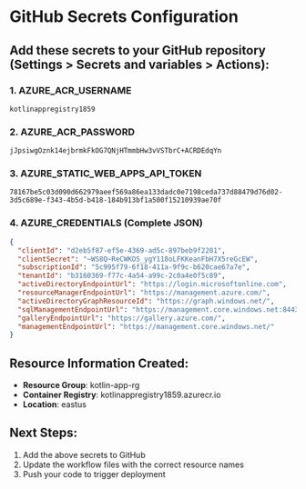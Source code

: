 # GitHub Secrets Configuration

## Add these secrets to your GitHub repository (Settings > Secrets and variables > Actions):

### 1. AZURE_ACR_USERNAME
```
kotlinappregistry1859
```

### 2. AZURE_ACR_PASSWORD  
```
jJpsiwgOznk14ejbrmkFkOG7QNjHTmmbHw3vVSTbrC+ACRDEdqYn
```

### 3. AZURE_STATIC_WEB_APPS_API_TOKEN
```
78167be5c03d090d662979aeef569a86ea133dadc0e7198ceda737d88479d76d02-3d5c689e-f343-4b5d-b418-184b913bf1a500f15210939ae70f
```

### 4. AZURE_CREDENTIALS (Complete JSON)
```json
{
  "clientId": "d2eb5f87-ef5e-4369-ad5c-897beb9f2281",
  "clientSecret": "~WS8Q~ReCWKO5_ygY118oLFKKeanFbH7X5reGcEW",
  "subscriptionId": "5c995f79-6f18-411a-9f9c-b620cae67a7e",
  "tenantId": "b3160369-f77c-4a54-a99c-2c0a4e0f5c89",
  "activeDirectoryEndpointUrl": "https://login.microsoftonline.com",
  "resourceManagerEndpointUrl": "https://management.azure.com/",
  "activeDirectoryGraphResourceId": "https://graph.windows.net/",
  "sqlManagementEndpointUrl": "https://management.core.windows.net:8443/",
  "galleryEndpointUrl": "https://gallery.azure.com/",
  "managementEndpointUrl": "https://management.core.windows.net/"
}
```

## Resource Information Created:
- **Resource Group**: kotlin-app-rg
- **Container Registry**: kotlinappregistry1859.azurecr.io
- **Location**: eastus

## Next Steps:
1. Add the above secrets to GitHub
2. Update the workflow files with the correct resource names
3. Push your code to trigger deployment
